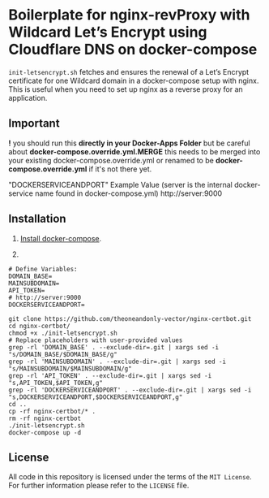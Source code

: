 # Boilerplate for nginx-revProxy with Wildcard Let’s Encrypt using Cloudflare DNS on docker-compose

`init-letsencrypt.sh` fetches and ensures the renewal of a Let’s
Encrypt certificate for one Wildcard domain in a docker-compose
setup with nginx.
This is useful when you need to set up nginx as a reverse proxy for an
application.

## Important
**!** you should run this **directly in your Docker-Apps Folder** but be careful about **docker-compose.override.yml.MERGE**
this needs to be merged into your existing docker-compose.override.yml or renamed to be **docker-compose.override.yml** if it's not there yet.

"DOCKERSERVICEANDPORT" Example Value (server is the internal docker-service name found in docker-compose.yml)
http://server:9000

## Installation
1. [Install docker-compose](https://docs.docker.com/compose/install/#install-compose).

2.
```
# Define Variables:
DOMAIN_BASE=
MAINSUBDOMAIN=
API_TOKEN=
# http://server:9000
DOCKERSERVICEANDPORT=

git clone https://github.com/theoneandonly-vector/nginx-certbot.git
cd nginx-certbot/
chmod +x ./init-letsencrypt.sh
# Replace placeholders with user-provided values
grep -rl 'DOMAIN_BASE' . --exclude-dir=.git | xargs sed -i "s/DOMAIN_BASE/$DOMAIN_BASE/g"
grep -rl 'MAINSUBDOMAIN' . --exclude-dir=.git | xargs sed -i "s/MAINSUBDOMAIN/$MAINSUBDOMAIN/g"
grep -rl 'API_TOKEN' . --exclude-dir=.git | xargs sed -i "s,API_TOKEN,$API_TOKEN,g"
grep -rl 'DOCKERSERVICEANDPORT' . --exclude-dir=.git | xargs sed -i "s,DOCKERSERVICEANDPORT,$DOCKERSERVICEANDPORT,g"
cd ..
cp -rf nginx-certbot/* .
rm -rf nginx-certbot
./init-letsencrypt.sh
docker-compose up -d
```

## License
All code in this repository is licensed under the terms of the `MIT License`. For further information please refer to the `LICENSE` file.

